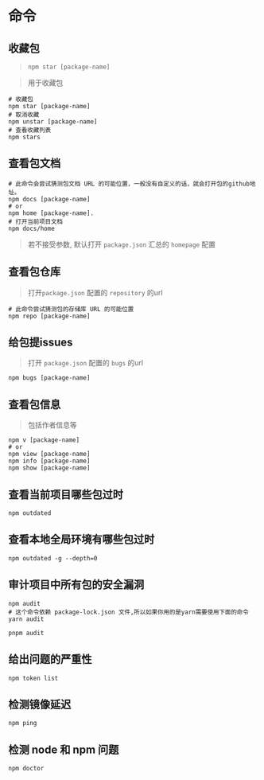 # 命令

## 收藏包

> `npm star [package-name]`

> 用于收藏包

```shell
# 收藏包
npm star [package-name] 
# 取消收藏
npm unstar [package-name] 
# 查看收藏列表
npm stars
```

## 查看包文档

```shell
# 此命令会尝试猜测包文档 URL 的可能位置，一般没有自定义的话，就会打开包的github地址。
npm docs [package-name]
# or
npm home [package-name].
# 打开当前项目文档
npm docs/home
```

> 若不接受参数, 默认打开 `package.json` 汇总的 `homepage` 配置

## 查看包仓库

> 打开`package.json` 配置的 `repository` 的url

```shell
# 此命令尝试猜测包的存储库 URL 的可能位置
npm repo [package-name]
```

## 给包提issues

> 打开 `package.json` 配置的 `bugs` 的url

```shell
npm bugs [package-name]
```

## 查看包信息

> 包括作者信息等

```shell
npm v [package-name]
# or
npm view [package-name]
npm info [package-name]
npm show [package-name]
```

## 查看当前项目哪些包过时

```shell
npm outdated
```

## 查看本地全局环境有哪些包过时

```shell
npm outdated -g --depth=0
```

## 审计项目中所有包的安全漏洞

```shell
npm audit
# 这个命令依赖 package-lock.json 文件,所以如果你用的是yarn需要使用下面的命令
yarn audit

pnpm audit
```

## 给出问题的严重性

```shell
npm token list
```

## 检测镜像延迟

```shell
npm ping
```

## 检测 node 和 npm 问题

```shell
npm doctor
```
